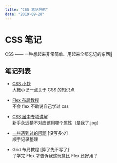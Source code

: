 ```yaml
---
title: "CSS 笔记导航"
date: "2019-09-28"
---
```


# CSS 笔记

CSS —— 一种想起来非常简单、用起来全都忘记的东西🦉

## 笔记列表

- [CSS 小抄](./cheat-sheet.md)  
  大概小记一点关于 CSS 的知识点

- [Flex 布局教程](./flex.md)  
  不会 flex 不敢说自己学过 css

- [CSS 居中专项讲解](./centering.md)  
  新手永远猜不对应该用哪个属性（是我了.jpg）

- [一些遇到过的问题](./questions.md) [没写多少]  
  顺手记录整理

- Grid 布局教程 [算了先不写了]  
  ？学完 Flex 才告诉我这玩意比 Flex 还好用？

<br/>
